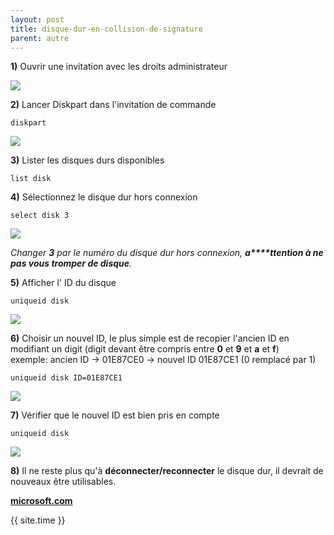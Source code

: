 ```yaml
---
layout: post
title: disque-dur-en-collision-de-signature
parent: autre
---
```


**1)** Ouvrir une invitation avec les droits administrateur

![](https://2.bp.blogspot.com/-anMG8Y79dA4/VmIW4TsJtcI/AAAAAAAAEXA/I6uWq2nx1cg/s1600/oem_1.png)

  

**2)** Lancer Diskpart dans l'invitation de commande
```
diskpart
```
![](https://4.bp.blogspot.com/-f0_QKTqBDmI/VmIW4RCWmmI/AAAAAAAAEXI/bRbD9UHJj0M/s1600/oem_2.png)

  

**3)** Lister les disques durs disponibles
```
list disk
```
  
**4)** Sélectionnez le disque dur hors connexion
```
select disk 3
```
![](https://3.bp.blogspot.com/-kxgTy4ERjqA/WKL7FM8PT5I/AAAAAAAAAF8/JMUSo98EQzIcfaWb9C0GgNcofHwc1zShwCEw/s1600/selectdisk3.png)

  
_Changer **3** par le numéro du disque dur hors connexion, **a****ttention à ne pas vous tromper de disque**._

  

**5)** Afficher l' ID du disque
```
uniqueid disk
```
![](https://2.bp.blogspot.com/-eyaCnqDAoXw/WKL7FW6HXMI/AAAAAAAAAGE/eUY5GQ5gfcclCUR0571Oa_qfC4ctOGETwCEw/s1600/uniqueid_disk.png)

  

**6)** Choisir un nouvel ID, le plus simple est de recopier l'ancien ID en modifiant un digit (digit devant être compris entre **0** et **9** et **a** et **f**)  
exemple: ancien ID -> 01E87CE0 -> nouvel ID 01E87CE1 (0 remplacé par 1)
```
uniqueid disk ID=01E87CE1 
```
![](https://3.bp.blogspot.com/-sYOlRzfa-Uo/WKL7FZqKPhI/AAAAAAAAAGY/URTonJSPEMAw-lBn9Wa-0Dh3UzZY9SxtQCPcBGAYYCw/s1600/uniqueid_disk_id.png)

  

**7)** Vérifier que le nouvel ID est bien pris en compte
```
uniqueid disk
```
![](https://4.bp.blogspot.com/-KVJ2SyqttvY/WKL7Ff-5gcI/AAAAAAAAAGY/YyPhNCBwG2IOWxIL1qpE1QO2pnwybka_wCPcBGAYYCw/s1600/uniqueid_disk_result.png)

  
**8)** Il ne reste plus qu'à **déconnecter/reconnecter** le disque dur, il devrait de nouveaux être utilisables.

**[microsoft.com](https://docs.microsoft.com/en-us/previous-versions/windows/it-pro/windows-server-2012-R2-and-2012/cc730793(v=ws.11))**

<footer><p>{{ site.time }}</p></footer>
